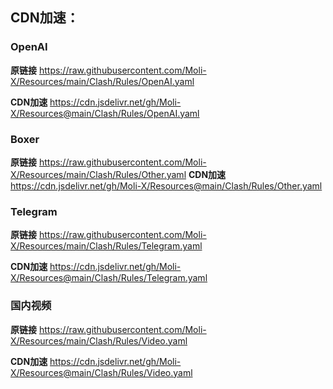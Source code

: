 ## CDN加速：
### OpenAI
**原链接**
https://raw.githubusercontent.com/Moli-X/Resources/main/Clash/Rules/OpenAI.yaml

**CDN加速**
https://cdn.jsdelivr.net/gh/Moli-X/Resources@main/Clash/Rules/OpenAI.yaml

### Boxer
 **原链接**
https://raw.githubusercontent.com/Moli-X/Resources/main/Clash/Rules/Other.yaml
 **CDN加速**
https://cdn.jsdelivr.net/gh/Moli-X/Resources@main/Clash/Rules/Other.yaml

### Telegram
**原链接**
https://raw.githubusercontent.com/Moli-X/Resources/main/Clash/Rules/Telegram.yaml

**CDN加速**
https://cdn.jsdelivr.net/gh/Moli-X/Resources@main/Clash/Rules/Telegram.yaml

### 国内视频
**原链接**
https://raw.githubusercontent.com/Moli-X/Resources/main/Clash/Rules/Video.yaml

**CDN加速**
https://cdn.jsdelivr.net/gh/Moli-X/Resources@main/Clash/Rules/Video.yaml
